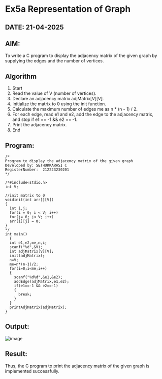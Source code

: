 # Ex5a Representation of Graph
## DATE: 21-04-2025
## AIM:
To write a C program to display the adjacency matrix of the given graph by supplying the edges and the number of vertices.

## Algorithm
1.  Start
2.	Read the value of V (number of vertices).
3.	Declare an adjacency matrix adjMatrix[V][V].
4.	Initialize the matrix to 0 using the init function.
5.	Calculate the maximum number of edges me as n * (n - 1) / 2.
6.	For each edge, read e1 and e2, add the edge to the adjacency matrix, and stop if e1 == -1 && e2 == -1.
7.	Print the adjacency matrix.
8.	End
  

## Program:
```
/*
Program to display the adjacency matrix of the given graph
Developed by: SETHUKKARASI C
RegisterNumber:  212223230201
*/
```

```
/*#include<stdio.h>
int V;

//init matrix to 0
voidinit(int arr[][V])
{
  int i,j;
  for(i = 0; i < V; i++)
  for(j= 0; j< V; j++)
  arr[i][j] = 0;
}
*/
int main()
  {
  int e1,e2,me,n,i;
  scanf("%d",&V);
  int adjMatrix[V][V];
  init(adjMatrix);
  n=V;
  me=n*(n-1)/2;
  for(i=0;i<me;i++)
  {
    scanf("%d%d",&e1,&e2);
    addEdge(adjMatrix,e1,e2);
    if(e1==-1 && e2==-1)
    {
      break;
    }
  }
  printAdjMatrix(adjMatrix);
}
```

## Output:

![image](https://github.com/user-attachments/assets/723f23b5-7f56-4e85-892e-8e68deb3add5)


## Result:
Thus, the C program to print the adjacency matrix of the given graph is implemented successfully.
